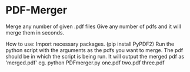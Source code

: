 # PDF-Merger
Merge any number of given .pdf files
Give any number of pdfs and it will merge them in seconds.

How to use:
Import necessary packages. (pip install PyPDF2)
Run the python script with the arguments as the pdfs you want to merge. The pdf should be in which the script is being run.
It will output the merged pdf as 'merged.pdf'
eg. python PDFmerger.py one.pdf two.pdf three.pdf
